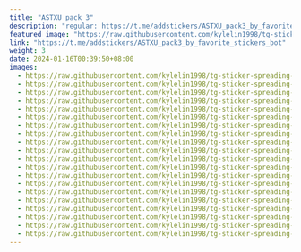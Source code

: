 ```yaml
---
title: "ASTXU pack 3"
description: "regular: https://t.me/addstickers/ASTXU_pack3_by_favorite_stickers_bot"
featured_image: "https://raw.githubusercontent.com/kylelin1998/tg-sticker-spreading-worldwide-images/main/img/19e8b55f-0b45-4256-84b8-f514239d4bda.jpg"
link: "https://t.me/addstickers/ASTXU_pack3_by_favorite_stickers_bot"
weight: 3
date: 2024-01-16T00:39:50+08:00
images:
  - https://raw.githubusercontent.com/kylelin1998/tg-sticker-spreading-worldwide-images/main/img/19e8b55f-0b45-4256-84b8-f514239d4bda.jpg
  - https://raw.githubusercontent.com/kylelin1998/tg-sticker-spreading-worldwide-images/main/img/07e140ee-6c58-4432-a96c-d171b3fe2c69.jpg
  - https://raw.githubusercontent.com/kylelin1998/tg-sticker-spreading-worldwide-images/main/img/dfc2ef7b-94e7-4f8c-a6d9-ef86d8556bcf.jpg
  - https://raw.githubusercontent.com/kylelin1998/tg-sticker-spreading-worldwide-images/main/img/8ed4ca71-573d-4f57-a2c2-1148e30a293a.jpg
  - https://raw.githubusercontent.com/kylelin1998/tg-sticker-spreading-worldwide-images/main/img/3870b0c6-a302-4b7a-89f5-55fa46c46039.jpg
  - https://raw.githubusercontent.com/kylelin1998/tg-sticker-spreading-worldwide-images/main/img/f4768669-135b-44d6-ba7a-813c82fa6733.jpg
  - https://raw.githubusercontent.com/kylelin1998/tg-sticker-spreading-worldwide-images/main/img/c6ddd687-8bcb-479e-840f-b3461d505f63.jpg
  - https://raw.githubusercontent.com/kylelin1998/tg-sticker-spreading-worldwide-images/main/img/644a3b16-4ff5-4f4e-ab73-7d8924f5ec47.jpg
  - https://raw.githubusercontent.com/kylelin1998/tg-sticker-spreading-worldwide-images/main/img/6f0e9ff8-245d-439a-a81e-d68d0ccf631f.jpg
  - https://raw.githubusercontent.com/kylelin1998/tg-sticker-spreading-worldwide-images/main/img/a56802e7-224d-4476-913f-fe89ba126cd2.jpg
  - https://raw.githubusercontent.com/kylelin1998/tg-sticker-spreading-worldwide-images/main/img/753e9560-11b4-471f-82b0-5203d810f31b.jpg
  - https://raw.githubusercontent.com/kylelin1998/tg-sticker-spreading-worldwide-images/main/img/c43e3e76-18ae-4c24-b3f1-8da2d08bc4dc.jpg
  - https://raw.githubusercontent.com/kylelin1998/tg-sticker-spreading-worldwide-images/main/img/98d8913c-9f3a-46b3-9142-3a8cde477fe9.jpg
  - https://raw.githubusercontent.com/kylelin1998/tg-sticker-spreading-worldwide-images/main/img/f9bcd598-ebc8-4e18-b015-cd34e678d30a.jpg
  - https://raw.githubusercontent.com/kylelin1998/tg-sticker-spreading-worldwide-images/main/img/79245fd4-6e7d-4819-b367-76d88257dce9.jpg
  - https://raw.githubusercontent.com/kylelin1998/tg-sticker-spreading-worldwide-images/main/img/cb272571-f93d-4b53-82a2-1f5fbde3a34c.jpg
  - https://raw.githubusercontent.com/kylelin1998/tg-sticker-spreading-worldwide-images/main/img/8d2fb874-6a82-42c5-925b-f2ae76864287.jpg
  - https://raw.githubusercontent.com/kylelin1998/tg-sticker-spreading-worldwide-images/main/img/88446cbe-3dbf-43d1-9583-11a9788db026.jpg
  - https://raw.githubusercontent.com/kylelin1998/tg-sticker-spreading-worldwide-images/main/img/0a4ce1c9-8788-4118-94a1-9b3242d27c6b.jpg
  - https://raw.githubusercontent.com/kylelin1998/tg-sticker-spreading-worldwide-images/main/img/06655334-3897-486a-ba4a-c13458f59c63.jpg
---
```

